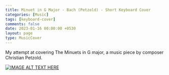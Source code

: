 ```yaml
--- 
title: Minuet in G Major - Bach (Petzold) - Short Keyboard Cover
categories: [Music]
tags: [keyboard-cover]
comments: false
date: 2023-01-16 00:00:00 +0530
layout: page
type: MusicCover
---
```


My attempt at covering The Minuets in G major, a music piece by composer Christian Petzold.

[![IMAGE ALT TEXT HERE](https://img.youtube.com/vi/-blqdshX-9g/0.jpg)](
https://youtube.com/shorts/-blqdshX-9g)
